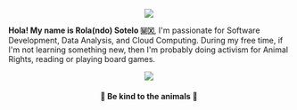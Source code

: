 <p align="center">
<a href="https://git.io/streak-stats">
  <img align="center" src="https://github-readme-streak-stats.herokuapp.com?user=rolasotelo&theme=vue-dark" />
</a>
</p>

**Hola! My name is Rola(ndo) Sotelo 🇲🇽**, I'm passionate for Software Development, Data Analysis, and Cloud Computing. During my free time, if I'm not learning something new, then I'm probably doing activism for Animal Rights, reading or playing board games.

<!-- - 🔭 I’m currently working on Milpa, an online card game.
- 🌱 I’m currently learning about Data Analysis and Cloud Computing. -->

<p align="center">
<a href="https://github.com/anuraghazra/github-readme-stats">
  <img align="center" src="https://github-readme-stats.vercel.app/api/top-langs/?username=rolasotelo&layout=compact&theme=vue-dark" />
</a>
</p>

<h4 align="center">🐄 Be kind to the animals 🐖 </h4>
